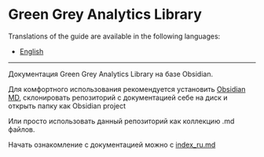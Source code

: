 # Green Grey Analytics Library

Translations of the guide are available in the following languages:

-   [English](./README.md)
___

Документация Green Grey Analytics Library на базе Obsidian.

Для комфортного использования рекомендуется установить [Obsidian MD](https://obsidian.md/), склонировать репозиторий с документацией себе на диск и открыть папку как Obsidian project

Или просто использовать данный репозиторий как коллекцию .md файлов.

Начать ознакомление с документацией можно с [index_ru.md](storage_ru/index_ru.md)